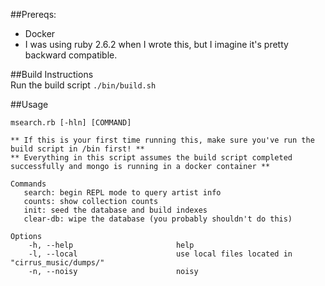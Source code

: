 ##Prereqs:
- Docker
- I was using ruby 2.6.2 when I wrote this, but I imagine it's pretty backward compatible.

##Build Instructions  
Run the build script `./bin/build.sh`

##Usage

```
msearch.rb [-hln] [COMMAND]

** If this is your first time running this, make sure you've run the build script in /bin first! **
** Everything in this script assumes the build script completed successfully and mongo is running in a docker container **

Commands
   search: begin REPL mode to query artist info
   counts: show collection counts
   init: seed the database and build indexes
   clear-db: wipe the database (you probably shouldn't do this)

Options
    -h, --help                       help
    -l, --local                      use local files located in "cirrus_music/dumps/"
    -n, --noisy                      noisy
